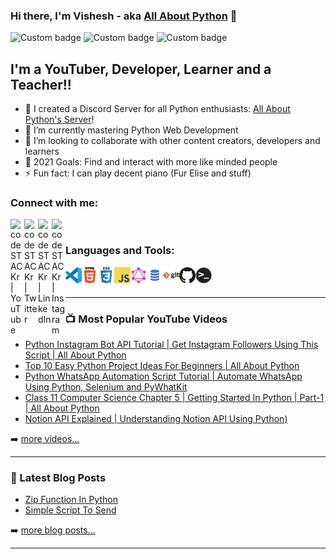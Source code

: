 ### Hi there, I'm Vishesh - aka [All About Python](https://www.youtube.com/allaboutpython) 👋

![Custom badge](https://img.shields.io/endpoint?color=red&url=https%3A%2F%2Fyoutube-channel-badge-delta.vercel.app%2Fapi%2Fsubscriber&style=for-the-badge)
![Custom badge](https://img.shields.io/endpoint?url=https%3A%2F%2Fyoutube-channel-badge-delta.vercel.app%2Fapi%2Fviews&style=for-the-badge&color=blue)
![Custom badge](https://img.shields.io/endpoint?url=https%3A%2F%2Fyoutube-channel-badge-delta.vercel.app%2Fapi%2Fvideos&style=for-the-badge)

## I'm a YouTuber, Developer, Learner and a Teacher!!

- 🔭 I created a Discord Server for all Python enthusiasts: [All About Python's Server](https://discord.gg/MUE7fkxzHH)!
- 🌱 I’m currently mastering Python Web Development
- 👯 I’m looking to collaborate with other content creators, developers and learners
- 🥅 2021 Goals: Find and interact with more like minded people
- ⚡ Fun fact: I can play decent piano (Fur Elise and stuff)

### Connect with me:

[<img align="left" alt="codeSTACKr | YouTube" width="22px" src="https://cdn.jsdelivr.net/npm/simple-icons@v3/icons/youtube.svg" />](https://www.youtube.com/allaboutpython)
[<img align="left" alt="codeSTACKr | Twitter" width="22px" src="https://cdn.jsdelivr.net/npm/simple-icons@v3/icons/twitter.svg" />](https://twitter.com/allabout_python)
[<img align="left" alt="codeSTACKr | LinkedIn" width="22px" src="https://cdn.jsdelivr.net/npm/simple-icons@v3/icons/linkedin.svg" />](https://www.linkedin.com/in/vishesh-dvivedi-07a82a20b/)
[<img align="left" alt="codeSTACKr | Instagram" width="22px" src="https://cdn.jsdelivr.net/npm/simple-icons@v3/icons/instagram.svg" />](https://instagram.com/itsallaboutpython)

<br />

### Languages and Tools:

<img align="left" alt="Visual Studio Code" width="26px" src="https://raw.githubusercontent.com/github/explore/80688e429a7d4ef2fca1e82350fe8e3517d3494d/topics/visual-studio-code/visual-studio-code.png" />
<img align="left" alt="HTML5" width="26px" src="https://raw.githubusercontent.com/github/explore/80688e429a7d4ef2fca1e82350fe8e3517d3494d/topics/html/html.png" />
<img align="left" alt="CSS3" width="26px" src="https://raw.githubusercontent.com/github/explore/80688e429a7d4ef2fca1e82350fe8e3517d3494d/topics/css/css.png" />
<img align="left" alt="JavaScript" width="26px" src="https://raw.githubusercontent.com/github/explore/80688e429a7d4ef2fca1e82350fe8e3517d3494d/topics/javascript/javascript.png" />
<img align="left" alt="GraphQL" width="26px" src="https://raw.githubusercontent.com/github/explore/80688e429a7d4ef2fca1e82350fe8e3517d3494d/topics/graphql/graphql.png" />
<img align="left" alt="SQL" width="26px" src="https://raw.githubusercontent.com/github/explore/80688e429a7d4ef2fca1e82350fe8e3517d3494d/topics/sql/sql.png" />
<img align="left" alt="Git" width="26px" src="https://raw.githubusercontent.com/github/explore/80688e429a7d4ef2fca1e82350fe8e3517d3494d/topics/git/git.png" />
<img align="left" alt="GitHub" width="26px" src="https://raw.githubusercontent.com/github/explore/78df643247d429f6cc873026c0622819ad797942/topics/github/github.png" />
<img align="left" alt="Terminal" width="26px" src="https://raw.githubusercontent.com/github/explore/80688e429a7d4ef2fca1e82350fe8e3517d3494d/topics/terminal/terminal.png" />

<br />
<br />

---

### 📺 Most Popular YouTube Videos

<!-- YOUTUBE:START -->
- [Python Instagram Bot API Tutorial | Get Instagram Followers Using This Script | All About Python](https://www.youtube.com/watch?v=6ufFHT0fNWQ)
- [Top 10 Easy Python Project Ideas For Beginners | All About Python](https://www.youtube.com/watch?v=JsFgVJgev48)
- [Python WhatsApp Automation Script Tutorial | Automate WhatsApp Using Python, Selenium and PyWhatKit](https://www.youtube.com/watch?v=1PYikrM8cPY)
- [Class 11 Computer Science Chapter 5 | Getting Started In Python | Part-1 | All About Python](https://www.youtube.com/watch?v=lfUGJuTpj8A)
- [Notion API Explained | Understanding Notion API Using Python)](https://www.youtube.com/watch?v=Nlc0eFDnx6E)
<!-- YOUTUBE:END -->

➡️ [more videos...](https://youtube.com/allaboutpython)

---

### 📕 Latest Blog Posts

<!-- BLOG-POST-LIST:START -->
- [Zip Function In Python](https://dev.to/visheshdvivedi/zip-function-in-python-2eak)
- [Simple Script To Send](https://dev.to/visheshdvivedi/simple-script-to-send-emails-in-python-11ee)
<!-- BLOG-POST-LIST:END -->

➡️ [more blog posts...](https://dev.to/visheshdvivedi)

---
